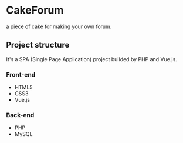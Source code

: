 # CakeForum
a piece of cake for making your own forum.

## Project structure
It's a SPA (Single Page Application) project builded by PHP and Vue.js.

### Front-end
- HTML5
- CSS3
- Vue.js

### Back-end
- PHP
- MySQL